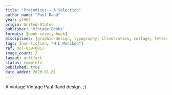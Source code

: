 ```yaml
---
title: "Prejudices — A Selection"
author_name: "Paul Rand"
year: y1963
origin: United-States
publisher: 'Vintage Books'
formats: [book-cover, book]
disciplines: [graphic-design, typography, illustration, collage, lettering]
tags: [non-fiction, "H L Mencken"]
ref: sol-030-0057
image_count: 2
layout: artifact
status: complete
published: true
date_added: 2020-01-01
---
```

A vintage Vintage Paul Rand design. ;)
